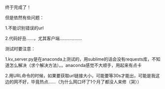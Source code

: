 终于完成了！

但是依然有些问题：

1.不能识别错误的url

2.代码好丑……，尤其客户端………………

测试时要注意：

1.kv_server.py是在anaconda上测试的，用sublime的话会没有requests库，不知道怎么解决（求个解决方法）。。anaconda感觉不大顺手，用起来有点卡

2.用URL命令的时候，如果要获取url链接大小，可能要等30s才能出，可能是我这边的网不好，毕竟热点……（为什么网口坏了1个月了都没人来修（哭））
